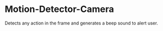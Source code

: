 # Motion-Detector-Camera
Detects any action in the frame and generates a beep sound to alert user. 
